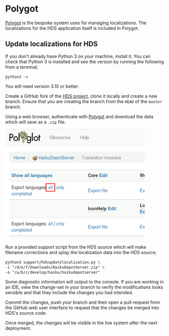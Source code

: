 # Polygot

[Polygot](https://i18n.kacperkasper.pl) is the bespoke system uses for managing localizations. The localizations for the HDS application itself is included in Polygot.

## Update localizations for HDS

If you don't already have Python 3 on your machine, install it. You can check that Python 3 is installed and see the version by running the following from a terminal;

```
python3 -v
```

You will need version 3.10 or better.

Create a GitHub fork of the [HDS project](https://github.com/haiku/haikudepotserver/), clone it locally and create a new branch. Ensure that you are creating the branch from the `HEAD` of the `master` branch.

Using a web browser, authenticate with [Polygot](https://i18n.kacperkasper.pl) and download the data which will save as a `.zip` file.

![Polygot Download All](images/polygot-download-all.png)

Run a provided support script from the HDS source which will make filename corrections and splay the localization data into the HDS source;

```
python3 support/hdsupdatelocalization.py \
-i "/d/e/f/Downloads/HaikuDepotServer.zip" \
-o "/a/b/c/develop/haiku/haikudepotserver" 
```

Some diagnostic information will output to the console. If you are working in an IDE, view the change-set in your branch to verify the modifications looks sensible and that they include the changes you had intended.

Commit the changes, push your branch and then open a pull-request from the GitHub web user interface to request that the changes be merged into HDS's source code.

Once merged, the changes will be visible in the live system after the next deployment.